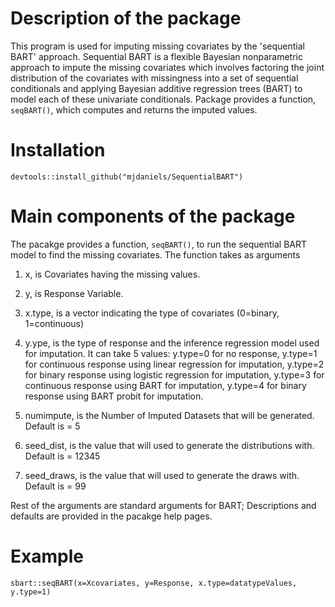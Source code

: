 
<!-- README.md is generated from README.Rmd. Please edit that file -->
Description of the package
==========================

This program is used for imputing missing covariates by the 'sequential BART' approach. Sequential BART is a flexible Bayesian nonparametric approach to impute the missing covariates which involves factoring the joint distribution of the covariates with missingness into a set of sequential conditionals and applying Bayesian additive regression trees (BART) to model each of these univariate conditionals. Package provides a function, `seqBART()`, which computes and returns the imputed values.

Installation
============

`devtools::install_github("mjdaniels/SequentialBART")`

Main components of the package
==============================

The pacakge provides a function, `seqBART()`, to run the sequential BART model to find the missing covariates. The function takes as arguments

1.  x, is Covariates having the missing values.

2.  y, is Response Variable.

3.  x.type, is a vector indicating the type of covariates (0=binary, 1=continuous)

4.  y.ype, is the type of response and the inference regression model used for imputation. It can take 5 values: y.type=0 for no response, y.type=1 for continuous response using linear regression for imputation, y.type=2 for binary response using logistic regression for imputation, y.type=3 for continuous response using BART for imputation, y.type=4 for binary response using BART probit for imputation.

5.  numimpute, is the Number of Imputed Datasets that will be generated. Default is = 5

6.  seed\_dist, is the value that will used to generate the distributions with. Default is = 12345

7.  seed\_draws, is the value that will used to generate the draws with. Default is = 99

Rest of the arguments are standard arguments for BART; Descriptions and defaults are provided in the pacakge help pages.

Example
=======

`sbart::seqBART(x=Xcovariates, y=Response, x.type=datatypeValues, y.type=1)`
